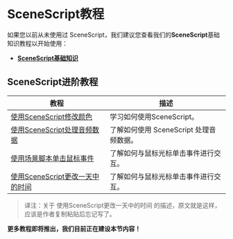 # SceneScript教程

如果您以前从未使用过 SceneScript，我们建议您查看我们的**SceneScript**基础知识教程以开始使用：

* [**SceneScript基础知识**](/wallpaper-engine-docs/scene/scenescript/tutorial/basics)

## SceneScript进阶教程

| 教程                | 描述   |
|----------------------|---------------|
| [使用SceneScript修改颜色](/wallpaper-engine-docs/scene/scenescript/tutorial/colors) | 学习如何使用SceneScript。 |
| [使用SceneScript处理音频数据](/wallpaper-engine-docs/scene/scenescript/tutorial/audio) | 了解如何使用 SceneScript 处理音频数据。 |
| [使用场景脚本单击鼠标事件](/wallpaper-engine-docs/scene/scenescript/tutorial/cursor) | 了解如何与鼠标光标单击事件进行交互。
| [使用SceneScript更改一天中的时间](/wallpaper-engine-docs/scene/scenescript/tutorial/timeofday) | 了解如何与鼠标光标单击事件进行交互。 |

> 译注：关于 使用SceneScript更改一天中的时间 的描述，原文就是这样，应该是作者复制粘贴后忘记写了。

**更多教程即将推出，我们目前正在建设本节内容！**
